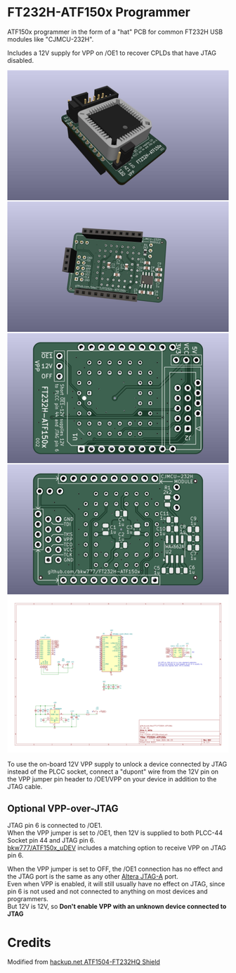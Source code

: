 # FT232H-ATF150x Programmer

ATF150x programmer in the form of a "hat" PCB for common FT232H USB modules like "CJMCU-232H".

Includes a 12V supply for VPP on /OE1 to recover CPLDs that have JTAG disabled.

![](PCB/out/FT232H-ATF150x.jpg)
![](PCB/out/FT232H-ATF150x.2.jpg)
![](PCB/out/FT232H-ATF150x.f.jpg)
![](PCB/out/FT232H-ATF150x.b.jpg)
![](PCB/out/FT232H-ATF150x.svg)

To use the on-board 12V VPP supply to unlock a device connected by JTAG instead of the PLCC socket, connect a "dupont" wire from the 12V pin on the VPP jumper pin header to /OE1/VPP on your device in addition to the JTAG cable.

## Optional VPP-over-JTAG
JTAG pin 6 is connected to /OE1.  
When the VPP jumper is set to /OE1, then 12V is supplied to both PLCC-44 Socket pin 44 and JTAG pin 6.  
[bkw777/ATF150x_uDEV](https://github.com/bkw777/ATF150x_uDEV) includes a matching option to receive VPP on JTAG pin 6.

When the VPP jumper is set to OFF, the /OE1 connection has no effect and the JTAG port is the same as any other [Altera JTAG-A](PCB/datasheets/JTAG-A.pfd) port.  
Even when VPP is enabled, it will still usually have no effect on JTAG, since pin 6 is not used and not connected to anything on most devices and programmers.  
But 12V is 12V, so **Don't enable VPP with an unknown device connected to JTAG**  

# Credits
Modified from [hackup.net ATF1504-FT232HQ Shield](https://www.hackup.net/2020/01/erasing-and-programming-the-atf1504-cpld/)
